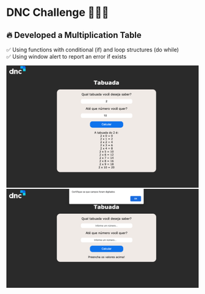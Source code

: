 # DNC Challenge 👨🏻‍💻 

<h2>🔥 Developed a Multiplication Table</h2>

✅ Using functions with conditional (if) and loop structures (do while) <br />
✅ Using window alert to report an error if exists <br />

<img src="./assets/images/screen1.png" alt="screens">
<img src="./assets/images/screen2.png" alt="screens">